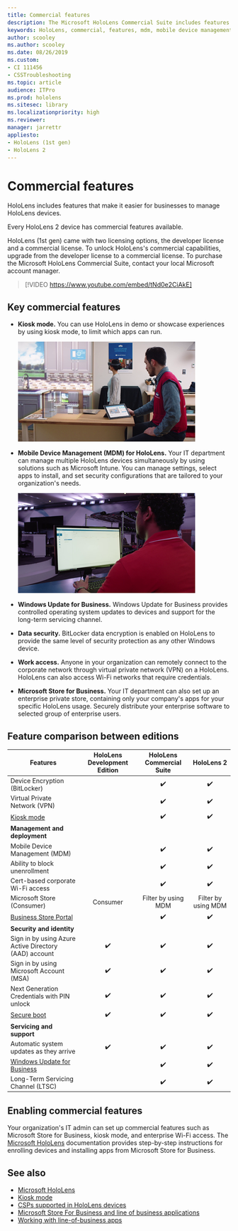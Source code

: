 ```yaml
---
title: Commercial features
description: The Microsoft HoloLens Commercial Suite includes features that make it easier for businesses to manage HoloLens devices. HoloLens 2 devices are equipped with commercial features by default.
keywords: HoloLens, commercial, features, mdm, mobile device management, kiosk mode
author: scooley
ms.author: scooley
ms.date: 08/26/2019
ms.custom: 
- CI 111456
- CSSTroubleshooting
ms.topic: article
audience: ITPro
ms.prod: hololens
ms.sitesec: library
ms.localizationpriority: high
ms.reviewer: 
manager: jarrettr
appliesto:
- HoloLens (1st gen)
- HoloLens 2
---
```


# Commercial features

HoloLens includes features that make it easier for businesses to manage HoloLens devices.

Every HoloLens 2 device has commercial features available.

HoloLens (1st gen) came with two licensing options, the developer license and a commercial license. To unlock HoloLens's commercial capabilities, upgrade from the developer license to a commercial license. To purchase the Microsoft HoloLens Commercial Suite, contact your local Microsoft account manager.

>[!VIDEO https://www.youtube.com/embed/tNd0e2CiAkE]

## Key commercial features

- **Kiosk mode.** You can use HoloLens in demo or showcase experiences by using kiosk mode, to limit which apps can run.

  ![Using kiosk mode, HoloLens launches directly into the app of your choice.](images/201608-kioskmode-400px.png)

- **Mobile Device Management (MDM) for HoloLens.** Your IT department can manage multiple HoloLens devices simultaneously by using solutions such as Microsoft Intune. You can manage settings, select apps to install, and set security configurations that are tailored to your organization's needs.

  ![Mobile Device Management on HoloLens provides enterprise-grade device management across multiple devices.](images/201608-enterprisemanagement-400px.png)

- **Windows Update for Business.** Windows Update for Business provides controlled operating system updates to devices and support for the long-term servicing channel.
- **Data security.** BitLocker data encryption is enabled on HoloLens to provide the same level of security protection as any other Windows device.
- **Work access.** Anyone in your organization can remotely connect to the corporate network through virtual private network (VPN) on a HoloLens. HoloLens can also access Wi-Fi networks that require credentials.
- **Microsoft Store for Business.** Your IT department can also set up an enterprise private store, containing only your company's apps for your specific HoloLens usage. Securely distribute your enterprise software to selected group of enterprise users.

## Feature comparison between editions

|Features |HoloLens Development Edition |HoloLens Commercial Suite |HoloLens 2 |
|---|:---:|:---:|:---:|
|Device Encryption (BitLocker) | |✔️ |✔️ |
|Virtual Private Network (VPN) | |✔️ |✔️ |
|[Kiosk mode](hololens-kiosk.md) | |✔️ |✔️ |
|**Management and deployment** | | | |
|Mobile Device Management (MDM) | |✔️ |✔️ |
|Ability to block unenrollment | |✔️ |✔️ |
|Cert-based corporate Wi-Fi access | |✔️ |✔️ |
|Microsoft Store (Consumer) |Consumer |Filter by using MDM |Filter by using MDM |
|[Business Store Portal](https://docs.microsoft.com/microsoft-store/working-with-line-of-business-apps) | |✔️ |✔️ |
|**Security and identity** | | | |
|Sign in by using Azure Active Directory (AAD) account |✔️ |✔️ |✔️ |
|Sign in by using Microsoft Account (MSA) |✔️ |✔️ |✔️ |
|Next Generation Credentials with PIN unlock |✔️ |✔️ |✔️ |
|[Secure boot](https://docs.microsoft.com/windows-hardware/design/device-experiences/oem-secure-boot) |✔️ |✔️ |✔️ |
|**Servicing and support** | | | |
|Automatic system updates as they arrive |✔️ |✔️ |✔️ |
|[Windows Update for Business](https://docs.microsoft.com/windows/deployment/update/waas-manage-updates-wufb) | |✔️ |✔️ |
|Long-Term Servicing Channel (LTSC) | |✔️ |✔️ |

## Enabling commercial features

Your organization's IT admin can set up commercial features such as Microsoft Store for Business, kiosk mode, and enterprise Wi-Fi access. The [Microsoft HoloLens](index.md) documentation provides step-by-step instructions for enrolling devices and installing apps from Microsoft Store for Business.

## See also

- [Microsoft HoloLens](index.md)
- [Kiosk mode](hololens-kiosk.md)
- [CSPs supported in HoloLens devices](/windows/client-management/mdm/configuration-service-provider-reference#csps-supported-in-hololens-devices)
- [Microsoft Store For Business and line of business applications](https://blogs.technet.microsoft.com/sbucci/2016/04/13/windows-store-for-business-and-line-of-business-applications/)
- [Working with line-of-business apps](/microsoft-store/working-with-line-of-business-apps)
